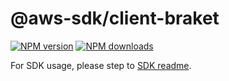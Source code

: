# @aws-sdk/client-braket

[![NPM version](https://img.shields.io/npm/v/@aws-sdk/client-braket/beta.svg)](https://www.npmjs.com/package/@aws-sdk/client-braket)
[![NPM downloads](https://img.shields.io/npm/dm/@aws-sdk/client-braket.svg)](https://www.npmjs.com/package/@aws-sdk/client-braket)

For SDK usage, please step to [SDK readme](https://github.com/aws/aws-sdk-js-v3).

